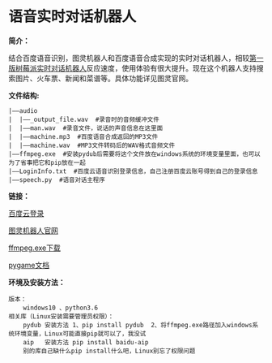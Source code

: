 # 语音实时对话机器人
 **简介：** 

结合百度语音识别，图灵机器人和百度语音合成实现的实时对话机器人，相较[第一版树莓派实时对话机器人](http://blog.csdn.net/lingdongtianxia/article/details/54799306)反应速度，使用体验有很大提升。现在这个机器人支持搜索图片、火车票、新闻和菜谱等。具体功能详见图灵官网。

 **文件结构:** 
```
|——audio
|  |——_output_file.wav  #录音时的音频缓冲文件
|  |——man.wav  #录音文件，说话的声音信息在这里面
|  |——machine.mp3  #百度语音合成返回的MP3文件
|  |——machine.wav  #MP3文件转码后的WAV格式音频文件
|——ffmpeg.exe  #安装pydub后需要将这个文件放在windows系统的环境变量里面，也可以为了省事把它和pip放在一起
|——LoginInfo.txt  #百度云语音识别登录信息，自己注册百度云账号得到自己的登录信息
|——speech.py  #语音对话主程序
```
 **链接：** 

[百度云登录](https://login.bce.baidu.com/)

[图灵机器人官网](http://www.tuling123.com/)

[ffmpeg.exe下载](http://download.csdn.net/download/lingdongtianxia/10249402)

[pygame文档](http://pygame.org/docs/)

 **环境及安装方法：**
```
版本：
    windows10 、python3.6
相关库（Linux安装需要管理员权限）：
    pydub 安装方法 1、pip install pydub  2、将ffmpeg.exe路径加入windows系统环境变量，Linux可能直接pip就可以了，我没试
    aip   安装方法 pip install baidu-aip
    别的库自己缺什么pip install什么吧，Linux别忘了权限问题
```

